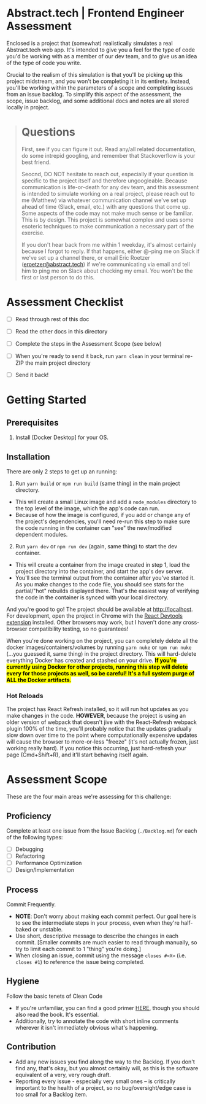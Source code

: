 # Abstract.tech | Frontend Engineer Assessment

Enclosed is a project that (somewhat) realistically simulates a real Abstract.tech web app. It's intended to give you a feel for the type of code you'd be working with as a member of our dev team, and to give us an idea of the type of code you write.

Crucial to the realism of this simulation is that you'll be picking up this project midstream, and you won't be completing it in its entirety. Instead, you'll be working within the parameters of a scope and completing issues from an issue backlog. To simplify this aspect of the assessment, the scope, issue backlog, and some additional docs and notes are all stored locally in project.

> # Questions
> First, see if you can figure it out. Read any/all related documentation, do some intrepid googling, and remember that Stackoverflow is your best friend.
>
> Seocnd, DO NOT hesitate to reach out, especially if your question is specific to the project itself and therefore ungoogleable. Because communication is life-or-death for any dev team, and this assessment is intended to simulate working on a real project, please reach out to me (Matthew) via whatever communication channel we've set up ahead of time (Slack, email, etc.) with any questions that come up. Some aspects of the code may not make much sense or be familiar. This is by design. This project is somewhat complex and uses some esoteric techniques to make communication a necessary part of the exercise.
>
> If you don't hear back from me within 1 weekday, it's almost certainly because I forgot to reply. If that happens, either @-ping me on Slack if we've set up a channel there, or email Eric Roetzer ([eroetzer@abstract.tech](mailto:eroetzer@abstract.tech)) if we're communicating via email and tell him to ping me on Slack about checking my email. You won't be the first or last person to do this.


# Assessment Checklist
- [ ] Read through rest of this doc
- [ ] Read the other docs in this directory
- [ ] Complete the steps in the Assessment Scope (see below)
- [ ] When you're ready to send it back, run `yarn clean` in your terminal re-ZIP the main project directory
- [ ] Send it back!


# Getting Started
## Prerequisites
1. Install [Docker Desktop] for your OS.

## Installation
There are only 2 steps to get up an running:
1. Run `yarn build` or `npm run build` (same thing) in the main project directory.
  - This will create a small Linux image and add a `node_modules` directory to the top level of the image, which the app's code can run.
  - Because of how the image is configured, if you add or change any of the project's dependencies, you'll need re-run this step to make sure the code running in the container can "see" the new/modified dependent modules.
2. Run `yarn dev` or `npm run dev` (again, same thing) to start the dev container.
  - This will create a container from the image created in step 1, load the project directory into the container, and start the app's dev server.
  - You'll see the terminal output from the container after you've started it. As you make changes to the code file, you should see stats for the partial/"hot" rebuilds displayed there. That's the easiest way of verifying the code in the container is synced with your local directory.

And you're good to go! The project should be available at [http://localhost](http://localhost). For development, open the project in Chrome with the [React Devtools extension](https://chrome.google.com/webstore/detail/react-developer-tools/fmkadmapgofadopljbjfkapdkoienihi) installed. Other browsers may work, but I haven't done any cross-browser compatibility testing, so no guarantees!

When you're done working on the project, you can completely delete all the docker images/containers/volumes by running `yarn nuke` or `npm run nuke` (...you guessed it, same thing) in the project directory. This will hard-delete everything Docker has created and stashed on your drive. <mark>**If you're currently using Docker for other projects, running this step will delete every for those projects as well, so be careful! It's a full system purge of ALL the Docker artifacts**.</mark>

### Hot Reloads
The project has React Refresh installed, so it will run hot updates as you make changes in the code. **HOWEVER**, because the project is using an older version of webpack that doesn't jive with the React-Refresh webpack plugin 100% of the time, you'll probably notice that the updates gradually slow down over time to the point where computationally expensive updates will cause the browser to more-or-less "freeze" (it's not actually frozen, just working really hard). If you notice this occurring, just hard-refresh your page (Cmd+Shift+R), and it'll start behaving itself again.

# Assessment Scope
These are the four main areas we're assessing for this challenge:

## Proficiency
Complete at least one issue from the Issue Backlog (`./Backlog.md`) for each of the following types:
  - [ ] Debugging
  - [ ] Refactoring
  - [ ] Performance Optimization
  - [ ] Design/Implementation

## Process
Commit Frequently.
  - **NOTE**: Don't worry about making each commit perfect. Our goal here is to see the intermediate steps in your process, even when they're half-baked or unstable.
  - Use short, descriptive message to describe the changes in each commit. [Smaller commits are much easier to read through manually, so try to limit each commit to 1 "thing" you're doing.]
  - When closing an issue, commit using the message `closes #<X>` (i.e. `closes #1`) to reference the issue being completed.

## Hygiene
Follow the basic tenets of Clean Code
  - If you're unfamiliar, you can find a good primer [HERE](https://www.freecodecamp.org/news/clean-coding-for-beginners/), though you should also read the book. It's essential.
  - Additionally, try to annotate the code with short inline comments wherever it isn't immediately obvious what's happening.

## Contribution
- Add any new issues you find along the way to the Backlog. If you don't find any, that's okay, but you almost certainly will, as this is the software equivalent of a very, very rough draft.
- Reporting every issue - especially very small ones – is critically important to the health of a project, so no bug/oversight/edge case is too small for a Backlog item.
